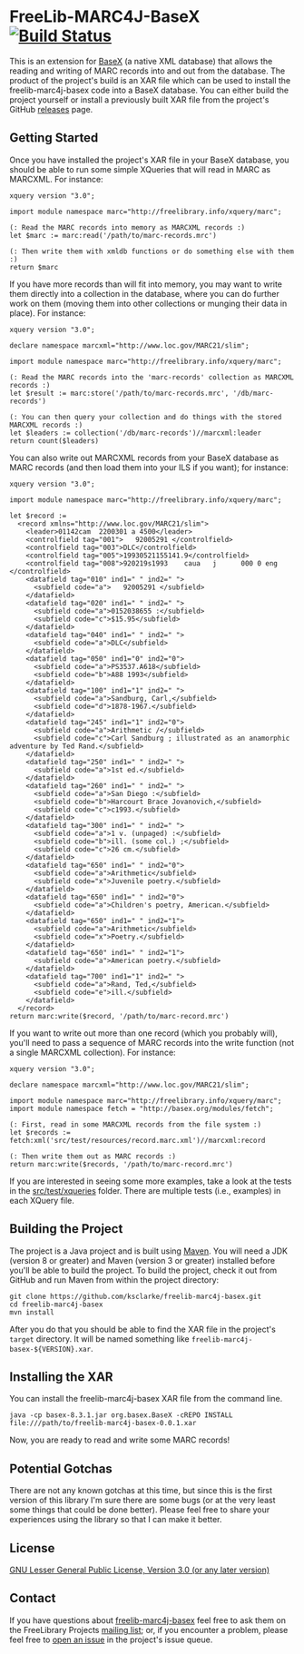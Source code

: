 # FreeLib-MARC4J-BaseX [![Build Status](https://travis-ci.org/ksclarke/freelib-marc4j-basex.png?branch=master)](https://travis-ci.org/ksclarke/freelib-marc4j-basex)

This is an extension for [BaseX](http://basex.org/) (a native XML database) that allows the reading and writing of MARC records into and out from the database. The product of the project's build is an XAR file which can be used to install the freelib-marc4j-basex code into a BaseX database.  You can either build the project yourself or install a previously built XAR file from the project's GitHub [releases](https://github.com/ksclarke/freelib-marc4j-basex/releases) page.

## Getting Started

Once you have installed the project's XAR file in your BaseX database, you should be able to run some simple XQueries that will read in MARC as MARCXML.  For instance:

    xquery version "3.0";
    
    import module namespace marc="http://freelibrary.info/xquery/marc";
    
    (: Read the MARC records into memory as MARCXML records :)
    let $marc := marc:read('/path/to/marc-records.mrc')
    
    (: Then write them with xmldb functions or do something else with them :)
    return $marc

If you have more records than will fit into memory, you may want to write them directly into a collection in the database, where you can do further work on them (moving them into other collections or munging their data in place).  For instance:

    xquery version "3.0";
    
    declare namespace marcxml="http://www.loc.gov/MARC21/slim";
    
    import module namespace marc="http://freelibrary.info/xquery/marc";
    
    (: Read the MARC records into the 'marc-records' collection as MARCXML records :)
    let $result := marc:store('/path/to/marc-records.mrc', '/db/marc-records')
    
    (: You can then query your collection and do things with the stored MARCXML records :)
    let $leaders := collection('/db/marc-records')//marcxml:leader
    return count($leaders)

You can also write out MARCXML records from your BaseX database as MARC records (and then load them into your ILS if you want); for instance:

    xquery version "3.0";
    
    import module namespace marc="http://freelibrary.info/xquery/marc";
    
    let $record :=
      <record xmlns="http://www.loc.gov/MARC21/slim">
        <leader>01142cam  2200301 a 4500</leader>
        <controlfield tag="001">   92005291 </controlfield>
        <controlfield tag="003">DLC</controlfield>
        <controlfield tag="005">19930521155141.9</controlfield>
        <controlfield tag="008">920219s1993    caua   j      000 0 eng  </controlfield>
        <datafield tag="010" ind1=" " ind2=" ">
          <subfield code="a">   92005291 </subfield>
        </datafield>
        <datafield tag="020" ind1=" " ind2=" ">
          <subfield code="a">0152038655 :</subfield>
          <subfield code="c">$15.95</subfield>
        </datafield>
        <datafield tag="040" ind1=" " ind2=" ">
          <subfield code="a">DLC</subfield>
        </datafield>
        <datafield tag="050" ind1="0" ind2="0">
          <subfield code="a">PS3537.A618</subfield>
          <subfield code="b">A88 1993</subfield>
        </datafield>
        <datafield tag="100" ind1="1" ind2=" ">
          <subfield code="a">Sandburg, Carl,</subfield>
          <subfield code="d">1878-1967.</subfield>
        </datafield>
        <datafield tag="245" ind1="1" ind2="0">
          <subfield code="a">Arithmetic /</subfield>
          <subfield code="c">Carl Sandburg ; illustrated as an anamorphic adventure by Ted Rand.</subfield>
        </datafield>
        <datafield tag="250" ind1=" " ind2=" ">
          <subfield code="a">1st ed.</subfield>
        </datafield>
        <datafield tag="260" ind1=" " ind2=" ">
          <subfield code="a">San Diego :</subfield>
          <subfield code="b">Harcourt Brace Jovanovich,</subfield>
          <subfield code="c">c1993.</subfield>
        </datafield>
        <datafield tag="300" ind1=" " ind2=" ">
          <subfield code="a">1 v. (unpaged) :</subfield>
          <subfield code="b">ill. (some col.) ;</subfield>
          <subfield code="c">26 cm.</subfield>
        </datafield>
        <datafield tag="650" ind1=" " ind2="0">
          <subfield code="a">Arithmetic</subfield>
          <subfield code="x">Juvenile poetry.</subfield>
        </datafield>
        <datafield tag="650" ind1=" " ind2="0">
          <subfield code="a">Children's poetry, American.</subfield>
        </datafield>
        <datafield tag="650" ind1=" " ind2="1">
          <subfield code="a">Arithmetic</subfield>
          <subfield code="x">Poetry.</subfield>
        </datafield>
        <datafield tag="650" ind1=" " ind2="1">
          <subfield code="a">American poetry.</subfield>
        </datafield>
        <datafield tag="700" ind1="1" ind2=" ">
          <subfield code="a">Rand, Ted,</subfield>
          <subfield code="e">ill.</subfield>
        </datafield>
      </record>
    return marc:write($record, '/path/to/marc-record.mrc')

If you want to write out more than one record (which you probably will), you'll need to pass a sequence of MARC records into the write function (not a single MARCXML collection).  For instance:

    xquery version "3.0";
    
    declare namespace marcxml="http://www.loc.gov/MARC21/slim";
    
    import module namespace marc="http://freelibrary.info/xquery/marc";
    import module namespace fetch = "http://basex.org/modules/fetch";
    
    (: First, read in some MARCXML records from the file system :)
    let $records := fetch:xml('src/test/resources/record.marc.xml')//marcxml:record
    
    (: Then write them out as MARC records :)
    return marc:write($records, '/path/to/marc-record.mrc')

If you are interested in seeing some more examples, take a look at the tests in the [src/test/xqueries](https://github.com/ksclarke/freelib-marc4j-basex/tree/master/src/test/xqueries) folder.  There are multiple tests (i.e., examples) in each XQuery file.

## Building the Project

The project is a Java project and is built using [Maven](https://maven.apache.org/).  You will need a JDK (version 8 or greater) and Maven (version 3 or greater) installed before you'll be able to build the project.  To build the project, check it out from GitHub and run Maven from within the project directory:

    git clone https://github.com/ksclarke/freelib-marc4j-basex.git
    cd freelib-marc4j-basex
    mvn install

After you do that you should be able to find the XAR file in the project's `target` directory.  It will be named something like `freelib-marc4j-basex-${VERSION}.xar`.

## Installing the XAR

You can install the freelib-marc4j-basex XAR file from the command line.

    java -cp basex-8.3.1.jar org.basex.BaseX -cREPO INSTALL file:///path/to/freelib-marc4j-basex-0.0.1.xar

Now, you are ready to read and write some MARC records!

## Potential Gotchas

There are not any known gotchas at this time, but since this is the first version of this library I'm sure there are some bugs (or at the very least some things that could be done better).  Please feel free to share your experiences using the library so that I can make it better.

## License

[GNU Lesser General Public License, Version 3.0 (or any later version)](LICENSE.txt)

## Contact

If you have questions about [freelib-marc4j-basex](http://github.com/ksclarke/freelib-marc4j-basex) feel free to ask them on the FreeLibrary Projects [mailing list](https://groups.google.com/forum/#!forum/freelibrary-projects); or, if you encounter a problem, please feel free to [open an issue](https://github.com/ksclarke/freelib-marc4j-basex/issues "GitHub Issue Queue") in the project's issue queue.
